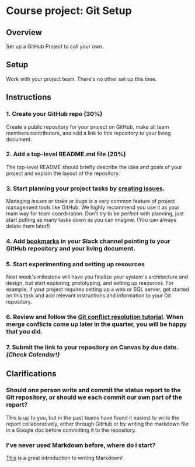 # Course project: Git Setup

## Overview

Set up a GitHub Project to call your own.

## Setup

Work with your project team.  There's no other set up this time.

## Instructions

### 1. Create your GitHub repo (30%)

Create a public repository for your project on GitHub, make all team members
contributors, and add a link to this repository to your living document.

### 2. Add a top-level README.md file (20%)

The top-level README should briefly describe the idea and goals of your project
and explain the layout of the repository.

### 3. Start planning your project tasks by [creating issues](https://github.com/features/issues).

Managing *issues* or *tasks* or *bugs* is a very common feature of project management tools like GitHub.
We highly recommend you use it as your main way for team coordination.
Don't try to be perfect with planning, just start putting as many tasks down as you can imagine. (You can always delete them later!) 

### 4. Add [bookmarks](https://slack.com/help/articles/205239997-Pin-messages-and-bookmark-links) in your Slack channel pointing to your GitHub repository and your living document.

### 5. Start experimenting and setting up resources

Next week's milestone will have you finalize your system's architecture and
design, but start exploring, prototyping, and setting up resources. For example,
if your project requires setting up a web or SQL server, get started on this
task and add relevant instructions and information to your Git repository.

### 6. Review and follow the [Git conflict resolution tutorial](https://rawgit.com/mernst/git-conflict-tutorial/master/git-conflict-resolution.html). When merge conflicts come up later in the quarter, you will be happy that you did.

### 7. Submit the link to your repository on Canvas by due date. *(Check Calendar!)*


## Clarifications

### Should one person write and commit the status report to the Git repository, or should we each commit our own part of the report?

This is up to you, but in the past teams have found it easiest to write the
report collaboratively, either through GitHub or by writing the markdown file
in a Google doc before committing it to the repository.

### I've never used Markdown before, where do I start?

[This](https://docs.github.com/en/get-started/writing-on-github/getting-started-with-writing-and-formatting-on-github/basic-writing-and-formatting-syntax) is a great introduction to writing Markdown!
